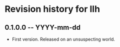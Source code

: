 # Revision history for llh

## 0.1.0.0 -- YYYY-mm-dd

* First version. Released on an unsuspecting world.

